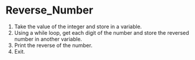 # Reverse_Number
1. Take the value of the integer and store in a variable.
2. Using a while loop, get each digit of the number and store the reversed number in another variable.
3.  Print the reverse of the number.
4.   Exit.
